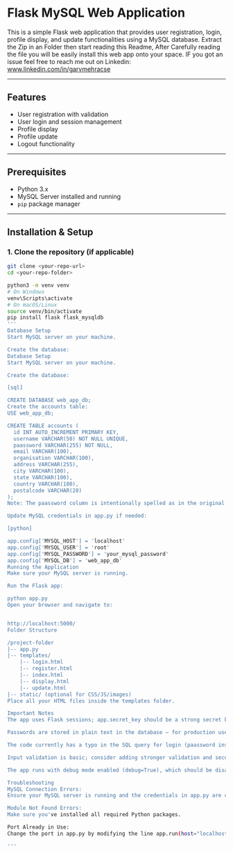 # Flask MySQL Web Application

This is a simple Flask web application that provides user registration, login, profile display, and update functionalities using a MySQL database. Extract the Zip in an Folder then start reading this Readme, After Carefully reading the file you will be easily install this web app onto your space. IF you got an issue feel free to reach me out on Linkedin: www.linkedin.com/in/garvmehracse

---

## Features

- User registration with validation
- User login and session management
- Profile display
- Profile update
- Logout functionality

---

## Prerequisites

- Python 3.x
- MySQL Server installed and running
- `pip` package manager

---

## Installation & Setup

### 1. Clone the repository (if applicable)

```bash
git clone <your-repo-url>
cd <your-repo-folder>

python3 -m venv venv
# On Windows
venv\Scripts\activate
# On macOS/Linux
source venv/bin/activate
pip install flask flask_mysqldb
'''
Database Setup
Start MySQL server on your machine.

Create the database:
Database Setup
Start MySQL server on your machine.

Create the database:

[sql]

CREATE DATABASE web_app_db;
Create the accounts table:
USE web_app_db;

CREATE TABLE accounts (
  id INT AUTO_INCREMENT PRIMARY KEY,
  username VARCHAR(50) NOT NULL UNIQUE,
  paassword VARCHAR(255) NOT NULL,
  email VARCHAR(100),
  organisation VARCHAR(100),
  address VARCHAR(255),
  city VARCHAR(100),
  state VARCHAR(100),
  country VARCHAR(100),
  postalcode VARCHAR(20)
);
Note: The paassword column is intentionally spelled as in the original code but should ideally be password. Adjust the code or database accordingly for consistency.

Update MySQL credentials in app.py if needed:

[python]

app.config['MYSQL_HOST'] = 'localhost'
app.config['MYSQL_USER'] = 'root'
app.config['MYSQL_PASSWORD'] = 'your_mysql_password'
app.config['MYSQL_DB'] = 'web_app_db'
Running the Application
Make sure your MySQL server is running.

Run the Flask app:

python app.py
Open your browser and navigate to:


http://localhost:5000/
Folder Structure

/project-folder
|-- app.py
|-- templates/
    |-- login.html
    |-- register.html
    |-- index.html
    |-- display.html
    |-- update.html
|-- static/ (optional for CSS/JS/images)
Place all your HTML files inside the templates folder.

Important Notes
The app uses Flask sessions; app.secret_key should be a strong secret key in production.

Passwords are stored in plain text in the database — for production use, hash passwords securely!

The code currently has a typo in the SQL query for login (paassword instead of password) which must be fixed.

Input validation is basic; consider adding stronger validation and security measures.

The app runs with debug mode enabled (debug=True), which should be disabled in production.

Troubleshooting
MySQL Connection Errors:
Ensure your MySQL server is running and the credentials in app.py are correct.

Module Not Found Errors:
Make sure you've installed all required Python packages.

Port Already in Use:
Change the port in app.py by modifying the line app.run(host="localhost", port=5000, debug=True).

'''
